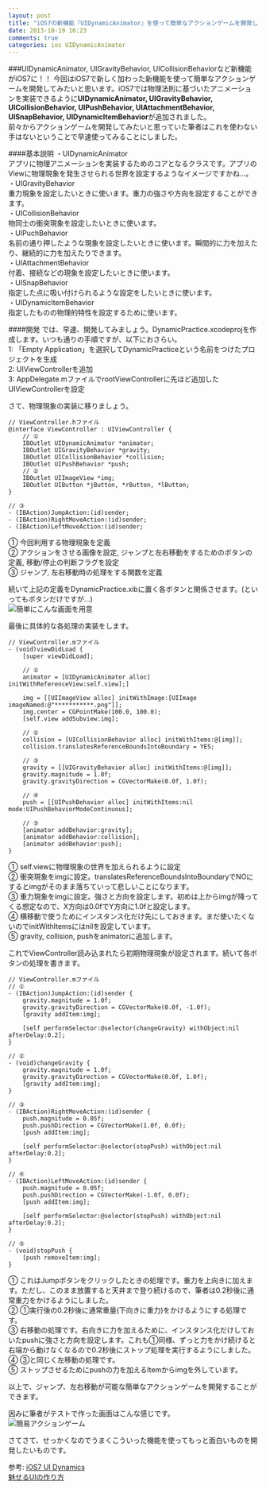 ```yaml
---
layout: post
title: "iOS7の新機能『UIDynamicAnimator』を使って簡単なアクションゲームを開発しよう！"
date: 2013-10-19 16:23
comments: true
categories: ios UIDynamicAnimator
---
```


###UIDynamicAnimator, UIGravityBehavior, UICollisionBehaviorなど新機能がiOS7に！！
今回はiOS7で新しく加わった新機能を使って簡単なアクションゲームを開発してみたいと思います。iOS7では物理法則に基づいたアニメーションを実装できるように**UIDynamicAnimator, UIGravityBehavior, UICollisionBehavior, UIPushBehavior, UIAttachmentBehavior, UISnapBehavior, UIDynamicItemBehavior**が追加されました。  
前々からアクションゲームを開発してみたいと思っていた筆者はこれを使わない手はないということで早速使ってみることにしました。

<!--more-->

####基本説明
・UIDynamicAnimator  
アプリに物理アニメーションを実装するためのコアとなるクラスです。アプリのViewに物理現象を発生させられる世界を設定するようなイメージですかね...。  
・UIGravityBehavior  
重力現象を設定したいときに使います。重力の強さや方向を設定することができます。  
・UICollisionBehavior  
物同士の衝突現象を設定したいときに使います。  
・UIPuchBehavior  
名前の通り押したような現象を設定したいときに使います。瞬間的に力を加えたり、継続的に力を加えたりできます。  
・UIAttachmentBehavior  
付着、接続などの現象を設定したいときに使います。  
・UISnapBehavior  
指定した点に吸い付けられるような設定をしたいときに使います。  
・UIDynamicItemBehavior  
指定したものの物理的特性を設定するために使います。  

####開発
では、早速、開発してみましょう。DynamicPractice.xcodeprojを作成します。いつも通りの手順ですが、以下におさらい。  
1: 「Empty Application」を選択してDynamicPracticeという名前をつけたプロジェクトを生成  
2: UIViewControllerを追加  
3: AppDelegate.mファイルでrootViewControllerに先ほど追加したUIViewControllerを設定  

さて、物理現象の実装に移りましょう。  

```
// ViewController.hファイル
@interface ViewController : UIViewController {
	// ①
	IBOutlet UIDynamicAnimator *animator;
	IBOutlet UIGravityBehavior *gravity;
	IBOutlet UICollisionBehavior *collision;
	IBOutlet UIPushBehavior *push;
	// ②
	IBOutlet UIImageView *img;
	IBOutlet UIButton *jButton, *rButton, *lButton;
}

// ③
- (IBAction)JumpAction:(id)sender;
- (IBAction)RightMoveAction:(id)sender;
- (IBAction)LeftMoveAction:(id)sender;

```

① 今回利用する物理現象を定義  
② アクションをさせる画像を設定, ジャンプと左右移動をするためのボタンの定義, 移動/停止の判断フラグを設定  
③ ジャンプ, 左右移動時の処理をする関数を定義  

続いて上記の定義をDynamicPractice.xibに置く各ボタンと関係させます。(といってもボタンだけですが…)  
![簡単にこんな画面を用意](/images/xcode_dynamic1.png)  

最後に具体的な各処理の実装をします。  
```
// ViewController.mファイル
- (void)viewDidLoad {
	[super viewDidLoad];

	// ①
	animator = [UIDynamicAnimator alloc] initWithReferenceView:self.view];]
	
	img = [[UIImageView alloc] initWithImage:[UIImage imageNamed:@"***********.png"]];
	img.center = CGPointMake(100.0, 100.0);
	[self.view addSubview:img];

	// ②
	collision = [UICollisionBehavior alloc] initWithItems:@[img]];
	collision.translatesReferenceBoundsIntoBoundary = YES;

	// ③
	gravity = [[UIGravityBehavior alloc] initWithItems:@[img]];
	gravity.magnitude = 1.0f;
	gravity.gravityDirection = CGVectorMake(0.0f, 1.0f);

	// ④
	push = [[UIPushBehavior alloc] initWithItems:nil mode:UIPushBehaviorModeContinuous];

	// ⑤
	[animator addBehavior:gravity];
	[animator addBehavior:collision];
	[animator addBehavior:push];
}
```
① self.viewに物理現象の世界を加えられるように設定  
② 衝突現象をimgに設定。translatesReferenceBoundsIntoBoundaryでNOにするとimgがそのまま落ちていって悲しいことになります。  
③ 重力現象をimgに設定。強さと方向を設定します。初めは上からimgが降ってくる想定なので、X方向は0.0fでY方向に1.0fと設定します。  
④ 横移動で使うためにインスタンス化だけ先にしておきます。まだ使いたくないのでinitWithItemsにはnilを設定しています。  
⑤ gravity, collision, pushをanimatorに追加します。  

これでViewController読み込まれたら初期物理現象が設定されます。続いて各ボタンの処理を書きます。  
```
// ViewController.mファイル
// ①
- (IBAction)JumpAction:(id)sender {
	gravity.magnitude = 1.0f;
	gravity.gravityDirection = CGVectorMake(0.0f, -1.0f);
	[gravity addItem:img];

	[self performSelector:@selector(changeGravity) withObject:nil afterDelay:0.2];
}

// ②
- (void)changeGravity {
	gravity.magnitude = 1.0f;
	gravity.gravityDirection = CGVectorMake(0.0f, 1.0f);
	[gravity addItem:img];
}

// ③
- (IBAction)RightMoveAction:(id)sender {
	push.magnitude = 0.05f;
	push.pushDirection = CGVectorMake(1.0f, 0.0f);
	[push addItem:img];

	[self performSelector:@selector(stopPush) withObject:nil afterDelay:0.2];
}

// ④
- (IBAction)LeftMoveAction:(id)sender {
	push.magnitude = 0.05f;
	push.pushDirection = CGVectorMake(-1.0f, 0.0f);
	[push addItem:img];

	[self performSelector:@selector(stopPush) withObject:nil afterDelay:0.2];
}

// ⑤
- (void)stopPush {
	[push removeItem:img];
}
```
① これはJumpボタンをクリックしたときの処理です。重力を上向きに加えます。ただし、このまま放置すると天井まで登り続けるので、筆者は0.2秒後に通常重力をかけるようにしました。  
② ①実行後の0.2秒後に通常重量(下向きに重力)をかけるようにする処理です。  
③ 右移動の処理です。右向きに力を加えるために、インスタンス化だけしておいたpushに強さと方向を設定します。これも①同様、ずっと力をかけ続けると右端から動けなくなるので0.2秒後にストップ処理を実行するようにしました。  
④ ③と同じく左移動の処理です。  
⑤ ストップさせるためにpushの力を加えるItemからimgを外しています。  

以上で、ジャンプ、左右移動が可能な簡単なアクションゲームを開発することができます。  

因みに筆者がテストで作った画面はこんな感じです。  
![簡易アクションゲーム](/images/xcode_dynamic2.png)  

さてさて、せっかくなのでうまくこういった機能を使ってもっと面白いものを開発したいものです。  

参考: 
[iOS7 UI Dynamics](http://dev.classmethod.jp/references/ios7-uidynamic-2/)  
[魅せるUIの作り方](http://www.slideshare.net/techblogyahoo/5-ios7-workshopmakeupui)  


